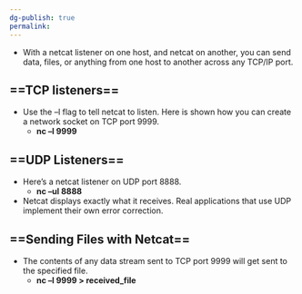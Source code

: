 ```yaml
---
dg-publish: true
permalink:
---
```







- With a netcat listener on one host, and netcat on another, you can send data, files, or anything from one host to another across any TCP/IP port.

## ==TCP listeners==

- Use the –l flag to tell netcat to listen. Here is shown how you can create a network socket on TCP port 9999.
    - **nc –l 9999**

## ==UDP Listeners==

- Here’s a netcat listener on UDP port 8888.
    - **nc –ul 8888**
- Netcat displays exactly what it receives. Real applications that use UDP implement their own error correction.

## ==Sending Files with Netcat==

- The contents of any data stream sent to TCP port 9999 will get sent to the specified file.
    - **nc –l 9999 > received_file**